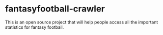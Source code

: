 # fantasyfootball-crawler
This is an open source project that will help people access all the important statistics for fantasy football.
